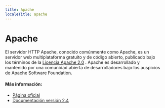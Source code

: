 ```yaml
---
title: Apache
localeTitle: apache
---
```

# Apache

El servidor HTTP Apache, conocido comúnmente como Apache, es un servidor web multiplataforma gratuito y de código abierto, publicado bajo los términos de la [Licencia Apache 2.0](https://en.wikipedia.org/wiki/Apache_License) . Apache es desarrollado y mantenido por una comunidad abierta de desarrolladores bajo los auspicios de Apache Software Foundation.

#### Más información:

*   [Página oficial](https://httpd.apache.org/)
*   [Documentación versión 2.4](http://httpd.apache.org/docs/2.4/)
